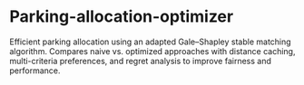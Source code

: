 # Parking-allocation-optimizer
Efficient parking allocation using an adapted Gale–Shapley stable matching algorithm. Compares naive vs. optimized approaches with distance caching, multi-criteria preferences, and regret analysis to improve fairness and performance.
